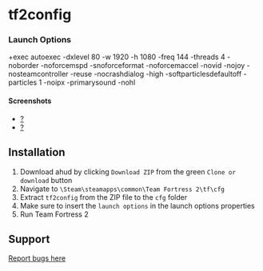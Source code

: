 # tf2config

### Launch Options

+exec autoexec -dxlevel 80 -w 1920 -h 1080 -freq 144 -threads 4 -noborder -noforcemspd -snoforceformat -noforcemaccel -novid -nojoy -nosteamcontroller -reuse -nocrashdialog -high -softparticlesdefaultoff -particles 1 -noipx -primarysound -nohl

#### Screenshots

* [?]()
* [?]()

## Installation

1. Download ahud by clicking `Download ZIP` from the green `Clone or download` button
2. Navigate to `\Steam\steamapps\common\Team Fortress 2\tf\cfg`
3. Extract `tf2config` from the ZIP file to the `cfg` folder
4. Make sure to insert the `launch options` in the launch options properties
5. Run Team Fortress 2

## Support
[Report bugs here](https://github.com/nekfresh/tf2config/issues)
